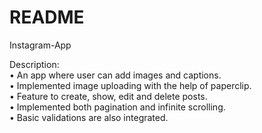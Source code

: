 # README

Instagram-App

Description:<br />
• An app where user can add images and captions.<br />
• Implemented image uploading with the help of paperclip.<br />
• Feature to create, show, edit and delete posts.<br />
• Implemented both pagination and infinite scrolling.<br />
• Basic validations are also integrated.<br />
